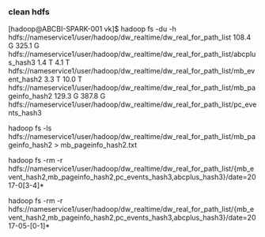 ### clean hdfs

[hadoop@ABCBI-SPARK-001 vk]$ hadoop fs -du -h hdfs://nameservice1/user/hadoop/dw_realtime/dw_real_for_path_list
108.4 G  325.1 G  hdfs://nameservice1/user/hadoop/dw_realtime/dw_real_for_path_list/abcplus_hash3
1.4 T    4.1 T    hdfs://nameservice1/user/hadoop/dw_realtime/dw_real_for_path_list/mb_event_hash2
3.3 T    10.0 T   hdfs://nameservice1/user/hadoop/dw_realtime/dw_real_for_path_list/mb_pageinfo_hash2
129.3 G  387.8 G  hdfs://nameservice1/user/hadoop/dw_realtime/dw_real_for_path_list/pc_events_hash3

hadoop fs -ls hdfs://nameservice1/user/hadoop/dw_realtime/dw_real_for_path_list/mb_pageinfo_hash2 > mb_pageinfo_hash2.txt

hadoop fs -rm -r hdfs://nameservice1/user/hadoop/dw_realtime/dw_real_for_path_list/{mb_event_hash2,mb_pageinfo_hash2,pc_events_hash3,abcplus_hash3}/date=2017-0[3-4]*

hadoop fs -rm -r hdfs://nameservice1/user/hadoop/dw_realtime/dw_real_for_path_list/{mb_event_hash2,mb_pageinfo_hash2,pc_events_hash3,abcplus_hash3}/date=2017-05-[0-1]*